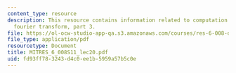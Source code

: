 ```yaml
---
content_type: resource
description: This resource contains information related to computation of the discrete
  fourier transform, part 3.
file: https://ol-ocw-studio-app-qa.s3.amazonaws.com/courses/res-6-008-digital-signal-processing-spring-2011/fd93ff783243d4c0ee1b5959a57b5c0e_MITRES_6_008S11_lec20.pdf
file_type: application/pdf
resourcetype: Document
title: MITRES_6_008S11_lec20.pdf
uid: fd93ff78-3243-d4c0-ee1b-5959a57b5c0e
---
```

